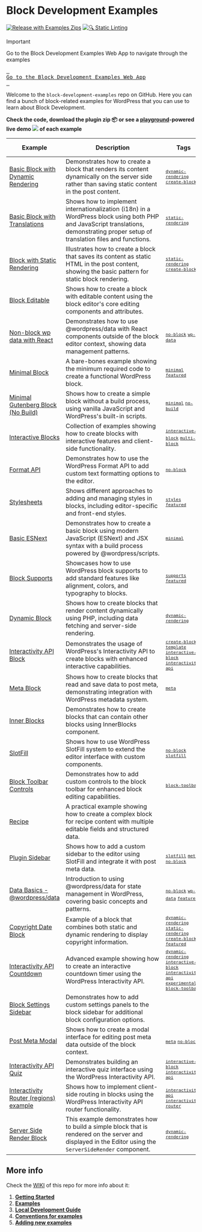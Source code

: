 # Block Development Examples

[![Release with Examples Zips](https://github.com/juanma-wp/block-development-examples/actions/workflows/release-zips.yml/badge.svg)](https://github.com/juanma-wp/block-development-examples/actions/workflows/release-zips.yml) [![🔍 Static Linting](https://github.com/juanma-wp/block-development-examples/actions/workflows/static-linting.yml/badge.svg)](https://github.com/juanma-wp/block-development-examples/actions/workflows/static-linting.yml)

> [!IMPORTANT]  
> Go to the Block Development Examples Web App to navigate through the examples
>
> [<kbd> <br>Go to the Block Development Examples Web App<br> </kbd>](https://juanma-wp.github.io/block-development-examples)

Welcome to the `block-development-examples` repo on GitHub. Here you can find a bunch of block-related examples for WordPress that you can use to learn about Block Development.

**Check the code, download the plugin zip 📦 or see a [playground](https://developer.wordpress.org/playground/)-powered live demo ![](https://raw.githubusercontent.com/juanma-wp/block-development-examples/trunk/_assets/icon-wp.svg) of each example**

<!-- Please, do not remove these @TABLE EXAMPLES BEGIN and @TABLE EXAMPLES END comments or modify the table inside. This table is automatically generated from the data at _data/examples.json and _data/tags.json -->
<!-- @TABLE EXAMPLES BEGIN -->

| Example                                                                                                                                          | <span style="display: inline-block; width:250px">Description</span>                                                                                                                | Tags                                                                                                                                                                                                                                                                                                                                                                                                                                                                                                                                                                                                                                                                                                 | Download .zip                                                                                                                                                                                                                        | Live Demo                                                                                                                                                                                                                                                                                                                                                      |
| ------------------------------------------------------------------------------------------------------------------------------------------------ | ---------------------------------------------------------------------------------------------------------------------------------------------------------------------------------- | ---------------------------------------------------------------------------------------------------------------------------------------------------------------------------------------------------------------------------------------------------------------------------------------------------------------------------------------------------------------------------------------------------------------------------------------------------------------------------------------------------------------------------------------------------------------------------------------------------------------------------------------------------------------------------------------------------- | ------------------------------------------------------------------------------------------------------------------------------------------------------------------------------------------------------------------------------------ | -------------------------------------------------------------------------------------------------------------------------------------------------------------------------------------------------------------------------------------------------------------------------------------------------------------------------------------------------------------- |
| [Basic Block with Dynamic Rendering](https://github.com/juanma-wp/block-development-examples/tree/trunk/plugins/block-dynamic-rendering-64756b)  | Demonstrates how to create a block that renders its content dynamically on the server side rather than saving static content in the post content.                                  | <small><code><a href="https://juanma-wp.github.io/block-development-examples/?tags=dynamic-rendering">dynamic-rendering</a></code></small> <small><code><a href="https://juanma-wp.github.io/block-development-examples/?tags=create-block">create-block</a></code></small>                                                                                                                                                                                                                                                                                                                                                                                                                          | [📦](https://github.com/juanma-wp/block-development-examples/releases/download/latest/block-dynamic-rendering-64756b.zip 'Install the plugin on any WordPress site using this zip and activate it to see the example in action')     | [![](https://raw.githubusercontent.com/juanma-wp/block-development-examples/trunk/_assets/icon-wp.svg)](https://playground.wordpress.net/?blueprint-url=https://raw.githubusercontent.com/juanma-wp/block-development-examples/trunk/plugins/block-dynamic-rendering-64756b/_playground/blueprint.json 'Click here to access a live demo of this example')     |
| [Basic Block with Translations](https://github.com/juanma-wp/block-development-examples/tree/trunk/plugins/basic-block-translations-3df23d)      | Shows how to implement internationalization (i18n) in a WordPress block using both PHP and JavaScript translations, demonstrating proper setup of translation files and functions. | <small><code><a href="https://juanma-wp.github.io/block-development-examples/?tags=static-rendering">static-rendering</a></code></small>                                                                                                                                                                                                                                                                                                                                                                                                                                                                                                                                                             | [📦](https://github.com/juanma-wp/block-development-examples/releases/download/latest/basic-block-translations-3df23d.zip 'Install the plugin on any WordPress site using this zip and activate it to see the example in action')    | [![](https://raw.githubusercontent.com/juanma-wp/block-development-examples/trunk/_assets/icon-wp.svg)](https://playground.wordpress.net/?blueprint-url=https://raw.githubusercontent.com/juanma-wp/block-development-examples/trunk/plugins/basic-block-translations-3df23d/_playground/blueprint.json 'Click here to access a live demo of this example')    |
| [Block with Static Rendering](https://github.com/juanma-wp/block-development-examples/tree/trunk/plugins/block-static-rendering-b16608)          | Illustrates how to create a block that saves its content as static HTML in the post content, showing the basic pattern for static block rendering.                                 | <small><code><a href="https://juanma-wp.github.io/block-development-examples/?tags=static-rendering">static-rendering</a></code></small> <small><code><a href="https://juanma-wp.github.io/block-development-examples/?tags=create-block">create-block</a></code></small>                                                                                                                                                                                                                                                                                                                                                                                                                            | [📦](https://github.com/juanma-wp/block-development-examples/releases/download/latest/block-static-rendering-b16608.zip 'Install the plugin on any WordPress site using this zip and activate it to see the example in action')      | [![](https://raw.githubusercontent.com/juanma-wp/block-development-examples/trunk/_assets/icon-wp.svg)](https://playground.wordpress.net/?blueprint-url=https://raw.githubusercontent.com/juanma-wp/block-development-examples/trunk/plugins/block-static-rendering-b16608/_playground/blueprint.json 'Click here to access a live demo of this example')      |
| [Block Editable](https://github.com/juanma-wp/block-development-examples/tree/trunk/plugins/editable-block-1b8c51)                               | Shows how to create a block with editable content using the block editor's core editing components and attributes.                                                                 |                                                                                                                                                                                                                                                                                                                                                                                                                                                                                                                                                                                                                                                                                                      | [📦](https://github.com/juanma-wp/block-development-examples/releases/download/latest/editable-block-1b8c51.zip 'Install the plugin on any WordPress site using this zip and activate it to see the example in action')              | [![](https://raw.githubusercontent.com/juanma-wp/block-development-examples/trunk/_assets/icon-wp.svg)](https://playground.wordpress.net/?blueprint-url=https://raw.githubusercontent.com/juanma-wp/block-development-examples/trunk/plugins/editable-block-1b8c51/_playground/blueprint.json 'Click here to access a live demo of this example')              |
| [Non-block wp data with React](https://github.com/juanma-wp/block-development-examples/tree/trunk/plugins/non-block-react-wp-data-56d6f3)        | Demonstrates how to use @wordpress/data with React components outside of the block editor context, showing data management patterns.                                               | <small><code><a href="https://juanma-wp.github.io/block-development-examples/?tags=no-block">no-block</a></code></small> <small><code><a href="https://juanma-wp.github.io/block-development-examples/?tags=wp-data">wp-data</a></code></small>                                                                                                                                                                                                                                                                                                                                                                                                                                                      | [📦](https://github.com/juanma-wp/block-development-examples/releases/download/latest/non-block-react-wp-data-56d6f3.zip 'Install the plugin on any WordPress site using this zip and activate it to see the example in action')     | [![](https://raw.githubusercontent.com/juanma-wp/block-development-examples/trunk/_assets/icon-wp.svg)](https://playground.wordpress.net/?blueprint-url=https://raw.githubusercontent.com/juanma-wp/block-development-examples/trunk/plugins/non-block-react-wp-data-56d6f3/_playground/blueprint.json 'Click here to access a live demo of this example')     |
| [Minimal Block](https://github.com/juanma-wp/block-development-examples/tree/trunk/plugins/minimal-block-ca6eda)                                 | A bare-bones example showing the minimum required code to create a functional WordPress block.                                                                                     | <small><code><a href="https://juanma-wp.github.io/block-development-examples/?tags=minimal">minimal</a></code></small> <small><code><a href="https://juanma-wp.github.io/block-development-examples/?tags=featured">featured</a></code></small>                                                                                                                                                                                                                                                                                                                                                                                                                                                      | [📦](https://github.com/juanma-wp/block-development-examples/releases/download/latest/minimal-block-ca6eda.zip 'Install the plugin on any WordPress site using this zip and activate it to see the example in action')               | [![](https://raw.githubusercontent.com/juanma-wp/block-development-examples/trunk/_assets/icon-wp.svg)](https://playground.wordpress.net/?blueprint-url=https://raw.githubusercontent.com/juanma-wp/block-development-examples/trunk/plugins/minimal-block-ca6eda/_playground/blueprint.json 'Click here to access a live demo of this example')               |
| [Minimal Gutenberg Block (No Build)](https://github.com/juanma-wp/block-development-examples/tree/trunk/plugins/minimal-block-no-build-e621a6)   | Shows how to create a simple block without a build process, using vanilla JavaScript and WordPress's built-in scripts.                                                             | <small><code><a href="https://juanma-wp.github.io/block-development-examples/?tags=minimal">minimal</a></code></small> <small><code><a href="https://juanma-wp.github.io/block-development-examples/?tags=no-build">no-build</a></code></small>                                                                                                                                                                                                                                                                                                                                                                                                                                                      | [📦](https://github.com/juanma-wp/block-development-examples/releases/download/latest/minimal-block-no-build-e621a6.zip 'Install the plugin on any WordPress site using this zip and activate it to see the example in action')      | [![](https://raw.githubusercontent.com/juanma-wp/block-development-examples/trunk/_assets/icon-wp.svg)](https://playground.wordpress.net/?blueprint-url=https://raw.githubusercontent.com/juanma-wp/block-development-examples/trunk/plugins/minimal-block-no-build-e621a6/_playground/blueprint.json 'Click here to access a live demo of this example')      |
| [Interactive Blocks](https://github.com/juanma-wp/block-development-examples/tree/trunk/plugins/interactive-blocks-demos-99def1)                 | Collection of examples showing how to create blocks with interactive features and client-side functionality.                                                                       | <small><code><a href="https://juanma-wp.github.io/block-development-examples/?tags=interactive-block">interactive-block</a></code></small> <small><code><a href="https://juanma-wp.github.io/block-development-examples/?tags=multi-block">multi-block</a></code></small>                                                                                                                                                                                                                                                                                                                                                                                                                            | [📦](https://github.com/juanma-wp/block-development-examples/releases/download/latest/interactive-blocks-demos-99def1.zip 'Install the plugin on any WordPress site using this zip and activate it to see the example in action')    | [![](https://raw.githubusercontent.com/juanma-wp/block-development-examples/trunk/_assets/icon-wp.svg)](https://playground.wordpress.net/?blueprint-url=https://raw.githubusercontent.com/juanma-wp/block-development-examples/trunk/plugins/interactive-blocks-demos-99def1/_playground/blueprint.json 'Click here to access a live demo of this example')    |
| [Format API](https://github.com/juanma-wp/block-development-examples/tree/trunk/plugins/format-api-f14b86)                                       | Demonstrates how to use the WordPress Format API to add custom text formatting options to the editor.                                                                              | <small><code><a href="https://juanma-wp.github.io/block-development-examples/?tags=no-block">no-block</a></code></small>                                                                                                                                                                                                                                                                                                                                                                                                                                                                                                                                                                             | [📦](https://github.com/juanma-wp/block-development-examples/releases/download/latest/format-api-f14b86.zip 'Install the plugin on any WordPress site using this zip and activate it to see the example in action')                  | [![](https://raw.githubusercontent.com/juanma-wp/block-development-examples/trunk/_assets/icon-wp.svg)](https://playground.wordpress.net/?blueprint-url=https://raw.githubusercontent.com/juanma-wp/block-development-examples/trunk/plugins/format-api-f14b86/_playground/blueprint.json 'Click here to access a live demo of this example')                  |
| [Stylesheets](https://github.com/juanma-wp/block-development-examples/tree/trunk/plugins/stylesheets-79a4c3)                                     | Shows different approaches to adding and managing styles in blocks, including editor-specific and front-end styles.                                                                | <small><code><a href="https://juanma-wp.github.io/block-development-examples/?tags=styles">styles</a></code></small> <small><code><a href="https://juanma-wp.github.io/block-development-examples/?tags=featured">featured</a></code></small>                                                                                                                                                                                                                                                                                                                                                                                                                                                        | [📦](https://github.com/juanma-wp/block-development-examples/releases/download/latest/stylesheets-79a4c3.zip 'Install the plugin on any WordPress site using this zip and activate it to see the example in action')                 | [![](https://raw.githubusercontent.com/juanma-wp/block-development-examples/trunk/_assets/icon-wp.svg)](https://playground.wordpress.net/?blueprint-url=https://raw.githubusercontent.com/juanma-wp/block-development-examples/trunk/plugins/stylesheets-79a4c3/_playground/blueprint.json 'Click here to access a live demo of this example')                 |
| [Basic ESNext](https://github.com/juanma-wp/block-development-examples/tree/trunk/plugins/basic-esnext-a2ab62)                                   | Demonstrates how to create a basic block using modern JavaScript (ESNext) and JSX syntax with a build process powered by @wordpress/scripts.                                       | <small><code><a href="https://juanma-wp.github.io/block-development-examples/?tags=minimal">minimal</a></code></small>                                                                                                                                                                                                                                                                                                                                                                                                                                                                                                                                                                               | [📦](https://github.com/juanma-wp/block-development-examples/releases/download/latest/basic-esnext-a2ab62.zip 'Install the plugin on any WordPress site using this zip and activate it to see the example in action')                | [![](https://raw.githubusercontent.com/juanma-wp/block-development-examples/trunk/_assets/icon-wp.svg)](https://playground.wordpress.net/?blueprint-url=https://raw.githubusercontent.com/juanma-wp/block-development-examples/trunk/plugins/basic-esnext-a2ab62/_playground/blueprint.json 'Click here to access a live demo of this example')                |
| [Block Supports](https://github.com/juanma-wp/block-development-examples/tree/trunk/plugins/block-supports-6aa4dd)                               | Showcases how to use WordPress block supports to add standard features like alignment, colors, and typography to blocks.                                                           | <small><code><a href="https://juanma-wp.github.io/block-development-examples/?tags=supports">supports</a></code></small> <small><code><a href="https://juanma-wp.github.io/block-development-examples/?tags=featured">featured</a></code></small>                                                                                                                                                                                                                                                                                                                                                                                                                                                    | [📦](https://github.com/juanma-wp/block-development-examples/releases/download/latest/block-supports-6aa4dd.zip 'Install the plugin on any WordPress site using this zip and activate it to see the example in action')              | [![](https://raw.githubusercontent.com/juanma-wp/block-development-examples/trunk/_assets/icon-wp.svg)](https://playground.wordpress.net/?blueprint-url=https://raw.githubusercontent.com/juanma-wp/block-development-examples/trunk/plugins/block-supports-6aa4dd/_playground/blueprint.json 'Click here to access a live demo of this example')              |
| [Dynamic Block](https://github.com/juanma-wp/block-development-examples/tree/trunk/plugins/dynamic-block-b0bce7)                                 | Shows how to create blocks that render content dynamically using PHP, including data fetching and server-side rendering.                                                           | <small><code><a href="https://juanma-wp.github.io/block-development-examples/?tags=dynamic-rendering">dynamic-rendering</a></code></small>                                                                                                                                                                                                                                                                                                                                                                                                                                                                                                                                                           | [📦](https://github.com/juanma-wp/block-development-examples/releases/download/latest/dynamic-block-b0bce7.zip 'Install the plugin on any WordPress site using this zip and activate it to see the example in action')               | [![](https://raw.githubusercontent.com/juanma-wp/block-development-examples/trunk/_assets/icon-wp.svg)](https://playground.wordpress.net/?blueprint-url=https://raw.githubusercontent.com/juanma-wp/block-development-examples/trunk/plugins/dynamic-block-b0bce7/_playground/blueprint.json 'Click here to access a live demo of this example')               |
| [Interactivity API Block](https://github.com/juanma-wp/block-development-examples/tree/trunk/plugins/interactivity-api-block-833d15)             | Demonstrates the usage of WordPress's Interactivity API to create blocks with enhanced interactive capabilities.                                                                   | <small><code><a href="https://juanma-wp.github.io/block-development-examples/?tags=create-block-template">create-block-template</a></code></small> <small><code><a href="https://juanma-wp.github.io/block-development-examples/?tags=interactive-block">interactive-block</a></code></small> <small><code><a href="https://juanma-wp.github.io/block-development-examples/?tags=interactivity-api">interactivity-api</a></code></small>                                                                                                                                                                                                                                                             | [📦](https://github.com/juanma-wp/block-development-examples/releases/download/latest/interactivity-api-block-833d15.zip 'Install the plugin on any WordPress site using this zip and activate it to see the example in action')     | [![](https://raw.githubusercontent.com/juanma-wp/block-development-examples/trunk/_assets/icon-wp.svg)](https://playground.wordpress.net/?blueprint-url=https://raw.githubusercontent.com/juanma-wp/block-development-examples/trunk/plugins/interactivity-api-block-833d15/_playground/blueprint.json 'Click here to access a live demo of this example')     |
| [Meta Block](https://github.com/juanma-wp/block-development-examples/tree/trunk/plugins/meta-block-bb1e55)                                       | Shows how to create blocks that read and save data to post meta, demonstrating integration with WordPress metadata system.                                                         | <small><code><a href="https://juanma-wp.github.io/block-development-examples/?tags=meta">meta</a></code></small>                                                                                                                                                                                                                                                                                                                                                                                                                                                                                                                                                                                     | [📦](https://github.com/juanma-wp/block-development-examples/releases/download/latest/meta-block-bb1e55.zip 'Install the plugin on any WordPress site using this zip and activate it to see the example in action')                  | [![](https://raw.githubusercontent.com/juanma-wp/block-development-examples/trunk/_assets/icon-wp.svg)](https://playground.wordpress.net/?blueprint-url=https://raw.githubusercontent.com/juanma-wp/block-development-examples/trunk/plugins/meta-block-bb1e55/_playground/blueprint.json 'Click here to access a live demo of this example')                  |
| [Inner Blocks](https://github.com/juanma-wp/block-development-examples/tree/trunk/plugins/inner-blocks-dcd824)                                   | Demonstrates how to create blocks that can contain other blocks using InnerBlocks component.                                                                                       |                                                                                                                                                                                                                                                                                                                                                                                                                                                                                                                                                                                                                                                                                                      | [📦](https://github.com/juanma-wp/block-development-examples/releases/download/latest/inner-blocks-dcd824.zip 'Install the plugin on any WordPress site using this zip and activate it to see the example in action')                | [![](https://raw.githubusercontent.com/juanma-wp/block-development-examples/trunk/_assets/icon-wp.svg)](https://playground.wordpress.net/?blueprint-url=https://raw.githubusercontent.com/juanma-wp/block-development-examples/trunk/plugins/inner-blocks-dcd824/_playground/blueprint.json 'Click here to access a live demo of this example')                |
| [SlotFill](https://github.com/juanma-wp/block-development-examples/tree/trunk/plugins/slotfill-2fb190)                                           | Shows how to use WordPress SlotFill system to extend the editor interface with custom components.                                                                                  | <small><code><a href="https://juanma-wp.github.io/block-development-examples/?tags=no-block">no-block</a></code></small> <small><code><a href="https://juanma-wp.github.io/block-development-examples/?tags=slotfill">slotfill</a></code></small>                                                                                                                                                                                                                                                                                                                                                                                                                                                    | [📦](https://github.com/juanma-wp/block-development-examples/releases/download/latest/slotfill-2fb190.zip 'Install the plugin on any WordPress site using this zip and activate it to see the example in action')                    | [![](https://raw.githubusercontent.com/juanma-wp/block-development-examples/trunk/_assets/icon-wp.svg)](https://playground.wordpress.net/?blueprint-url=https://raw.githubusercontent.com/juanma-wp/block-development-examples/trunk/plugins/slotfill-2fb190/_playground/blueprint.json 'Click here to access a live demo of this example')                    |
| [Block Toolbar Controls](https://github.com/juanma-wp/block-development-examples/tree/trunk/plugins/block-toolbar-ab967f)                        | Demonstrates how to add custom controls to the block toolbar for enhanced block editing capabilities.                                                                              | <small><code><a href="https://juanma-wp.github.io/block-development-examples/?tags=block-toolbar">block-toolbar</a></code></small>                                                                                                                                                                                                                                                                                                                                                                                                                                                                                                                                                                   | [📦](https://github.com/juanma-wp/block-development-examples/releases/download/latest/block-toolbar-ab967f.zip 'Install the plugin on any WordPress site using this zip and activate it to see the example in action')               | [![](https://raw.githubusercontent.com/juanma-wp/block-development-examples/trunk/_assets/icon-wp.svg)](https://playground.wordpress.net/?blueprint-url=https://raw.githubusercontent.com/juanma-wp/block-development-examples/trunk/plugins/block-toolbar-ab967f/_playground/blueprint.json 'Click here to access a live demo of this example')               |
| [Recipe](https://github.com/juanma-wp/block-development-examples/tree/trunk/plugins/recipe-card-744e8a)                                          | A practical example showing how to create a complex block for recipe content with multiple editable fields and structured data.                                                    |                                                                                                                                                                                                                                                                                                                                                                                                                                                                                                                                                                                                                                                                                                      | [📦](https://github.com/juanma-wp/block-development-examples/releases/download/latest/recipe-card-744e8a.zip 'Install the plugin on any WordPress site using this zip and activate it to see the example in action')                 | [![](https://raw.githubusercontent.com/juanma-wp/block-development-examples/trunk/_assets/icon-wp.svg)](https://playground.wordpress.net/?blueprint-url=https://raw.githubusercontent.com/juanma-wp/block-development-examples/trunk/plugins/recipe-card-744e8a/_playground/blueprint.json 'Click here to access a live demo of this example')                 |
| [Plugin Sidebar](https://github.com/juanma-wp/block-development-examples/tree/trunk/plugins/plugin-sidebar-9ee4a6)                               | Shows how to add a custom sidebar to the editor using SlotFill and integrate it with post meta data.                                                                               | <small><code><a href="https://juanma-wp.github.io/block-development-examples/?tags=slotfill">slotfill</a></code></small> <small><code><a href="https://juanma-wp.github.io/block-development-examples/?tags=meta">meta</a></code></small> <small><code><a href="https://juanma-wp.github.io/block-development-examples/?tags=no-block">no-block</a></code></small>                                                                                                                                                                                                                                                                                                                                   | [📦](https://github.com/juanma-wp/block-development-examples/releases/download/latest/plugin-sidebar-9ee4a6.zip 'Install the plugin on any WordPress site using this zip and activate it to see the example in action')              | [![](https://raw.githubusercontent.com/juanma-wp/block-development-examples/trunk/_assets/icon-wp.svg)](https://playground.wordpress.net/?blueprint-url=https://raw.githubusercontent.com/juanma-wp/block-development-examples/trunk/plugins/plugin-sidebar-9ee4a6/_playground/blueprint.json 'Click here to access a live demo of this example')              |
| [Data Basics - @wordpress/data](https://github.com/juanma-wp/block-development-examples/tree/trunk/plugins/data-basics-59c8f8)                   | Introduction to using @wordpress/data for state management in WordPress, covering basic concepts and patterns.                                                                     | <small><code><a href="https://juanma-wp.github.io/block-development-examples/?tags=no-block">no-block</a></code></small> <small><code><a href="https://juanma-wp.github.io/block-development-examples/?tags=wp-data">wp-data</a></code></small> <small><code><a href="https://juanma-wp.github.io/block-development-examples/?tags=featured">featured</a></code></small>                                                                                                                                                                                                                                                                                                                             | [📦](https://github.com/juanma-wp/block-development-examples/releases/download/latest/data-basics-59c8f8.zip 'Install the plugin on any WordPress site using this zip and activate it to see the example in action')                 | [![](https://raw.githubusercontent.com/juanma-wp/block-development-examples/trunk/_assets/icon-wp.svg)](https://playground.wordpress.net/?blueprint-url=https://raw.githubusercontent.com/juanma-wp/block-development-examples/trunk/plugins/data-basics-59c8f8/_playground/blueprint.json 'Click here to access a live demo of this example')                 |
| [Copyright Date Block](https://github.com/juanma-wp/block-development-examples/tree/trunk/plugins/copyright-date-block-09aac3)                   | Example of a block that combines both static and dynamic rendering to display copyright information.                                                                               | <small><code><a href="https://juanma-wp.github.io/block-development-examples/?tags=dynamic-rendering">dynamic-rendering</a></code></small> <small><code><a href="https://juanma-wp.github.io/block-development-examples/?tags=static-rendering">static-rendering</a></code></small> <small><code><a href="https://juanma-wp.github.io/block-development-examples/?tags=create-block">create-block</a></code></small> <small><code><a href="https://juanma-wp.github.io/block-development-examples/?tags=featured">featured</a></code></small>                                                                                                                                                        | [📦](https://github.com/juanma-wp/block-development-examples/releases/download/latest/copyright-date-block-09aac3.zip 'Install the plugin on any WordPress site using this zip and activate it to see the example in action')        | [![](https://raw.githubusercontent.com/juanma-wp/block-development-examples/trunk/_assets/icon-wp.svg)](https://playground.wordpress.net/?blueprint-url=https://raw.githubusercontent.com/juanma-wp/block-development-examples/trunk/plugins/copyright-date-block-09aac3/_playground/blueprint.json 'Click here to access a live demo of this example')        |
| [Interactivity API Countdown](https://github.com/juanma-wp/block-development-examples/tree/trunk/plugins/interactivity-api-countdown-3cd73e)     | Advanced example showing how to create an interactive countdown timer using the WordPress Interactivity API.                                                                       | <small><code><a href="https://juanma-wp.github.io/block-development-examples/?tags=dynamic-rendering">dynamic-rendering</a></code></small> <small><code><a href="https://juanma-wp.github.io/block-development-examples/?tags=interactive-block">interactive-block</a></code></small> <small><code><a href="https://juanma-wp.github.io/block-development-examples/?tags=interactivity-api">interactivity-api</a></code></small> <small><code><a href="https://juanma-wp.github.io/block-development-examples/?tags=experimental">experimental</a></code></small> <small><code><a href="https://juanma-wp.github.io/block-development-examples/?tags=block-toolbar">block-toolbar</a></code></small> | [📦](https://github.com/juanma-wp/block-development-examples/releases/download/latest/interactivity-api-countdown-3cd73e.zip 'Install the plugin on any WordPress site using this zip and activate it to see the example in action') | [![](https://raw.githubusercontent.com/juanma-wp/block-development-examples/trunk/_assets/icon-wp.svg)](https://playground.wordpress.net/?blueprint-url=https://raw.githubusercontent.com/juanma-wp/block-development-examples/trunk/plugins/interactivity-api-countdown-3cd73e/_playground/blueprint.json 'Click here to access a live demo of this example') |
| [Block Settings Sidebar](https://github.com/juanma-wp/block-development-examples/tree/trunk/plugins/settings-sidebar-82c525)                     | Demonstrates how to add custom settings panels to the block sidebar for additional block configuration options.                                                                    |                                                                                                                                                                                                                                                                                                                                                                                                                                                                                                                                                                                                                                                                                                      | [📦](https://github.com/juanma-wp/block-development-examples/releases/download/latest/settings-sidebar-82c525.zip 'Install the plugin on any WordPress site using this zip and activate it to see the example in action')            | [![](https://raw.githubusercontent.com/juanma-wp/block-development-examples/trunk/_assets/icon-wp.svg)](https://playground.wordpress.net/?blueprint-url=https://raw.githubusercontent.com/juanma-wp/block-development-examples/trunk/plugins/settings-sidebar-82c525/_playground/blueprint.json 'Click here to access a live demo of this example')            |
| [Post Meta Modal](https://github.com/juanma-wp/block-development-examples/tree/trunk/plugins/post-meta-modal-2502fb)                             | Shows how to create a modal interface for editing post meta data outside of the block context.                                                                                     | <small><code><a href="https://juanma-wp.github.io/block-development-examples/?tags=meta">meta</a></code></small> <small><code><a href="https://juanma-wp.github.io/block-development-examples/?tags=no-block">no-block</a></code></small>                                                                                                                                                                                                                                                                                                                                                                                                                                                            | [📦](https://github.com/juanma-wp/block-development-examples/releases/download/latest/post-meta-modal-2502fb.zip 'Install the plugin on any WordPress site using this zip and activate it to see the example in action')             | [![](https://raw.githubusercontent.com/juanma-wp/block-development-examples/trunk/_assets/icon-wp.svg)](https://playground.wordpress.net/?blueprint-url=https://raw.githubusercontent.com/juanma-wp/block-development-examples/trunk/plugins/post-meta-modal-2502fb/_playground/blueprint.json 'Click here to access a live demo of this example')             |
| [Interactivity API Quiz](https://github.com/juanma-wp/block-development-examples/tree/trunk/plugins/interactivity-api-quiz-1835fa)               | Demonstrates building an interactive quiz interface using the WordPress Interactivity API.                                                                                         | <small><code><a href="https://juanma-wp.github.io/block-development-examples/?tags=interactive-block">interactive-block</a></code></small> <small><code><a href="https://juanma-wp.github.io/block-development-examples/?tags=interactivity-api">interactivity-api</a></code></small>                                                                                                                                                                                                                                                                                                                                                                                                                | [📦](https://github.com/juanma-wp/block-development-examples/releases/download/latest/interactivity-api-quiz-1835fa.zip 'Install the plugin on any WordPress site using this zip and activate it to see the example in action')      | [![](https://raw.githubusercontent.com/juanma-wp/block-development-examples/trunk/_assets/icon-wp.svg)](https://playground.wordpress.net/?blueprint-url=https://raw.githubusercontent.com/juanma-wp/block-development-examples/trunk/plugins/interactivity-api-quiz-1835fa/_playground/blueprint.json 'Click here to access a live demo of this example')      |
| [Interactivity Router (regions) example](https://github.com/juanma-wp/block-development-examples/tree/trunk/plugins/interactivity-router-2f43f8) | Shows how to implement client-side routing in blocks using the WordPress Interactivity API router functionality.                                                                   | <small><code><a href="https://juanma-wp.github.io/block-development-examples/?tags=interactivity-api">interactivity-api</a></code></small> <small><code><a href="https://juanma-wp.github.io/block-development-examples/?tags=interactivity-router">interactivity-router</a></code></small>                                                                                                                                                                                                                                                                                                                                                                                                          | [📦](https://github.com/juanma-wp/block-development-examples/releases/download/latest/interactivity-router-2f43f8.zip 'Install the plugin on any WordPress site using this zip and activate it to see the example in action')        | [![](https://raw.githubusercontent.com/juanma-wp/block-development-examples/trunk/_assets/icon-wp.svg)](https://playground.wordpress.net/?blueprint-url=https://raw.githubusercontent.com/juanma-wp/block-development-examples/trunk/plugins/interactivity-router-2f43f8/_playground/blueprint.json 'Click here to access a live demo of this example')        |
| [Server Side Render Block](https://github.com/juanma-wp/block-development-examples/tree/trunk/plugins/server-side-render-block-d26119)           | This example demonstrates how to build a simple block that is rendered on the server and displayed in the Editor using the `ServerSideRender` component.                           | <small><code><a href="https://juanma-wp.github.io/block-development-examples/?tags=dynamic-rendering">dynamic-rendering</a></code></small>                                                                                                                                                                                                                                                                                                                                                                                                                                                                                                                                                           | [📦](https://github.com/juanma-wp/block-development-examples/releases/download/latest/server-side-render-block-d26119.zip 'Install the plugin on any WordPress site using this zip and activate it to see the example in action')    | [![](https://raw.githubusercontent.com/juanma-wp/block-development-examples/trunk/_assets/icon-wp.svg)](https://playground.wordpress.net/?blueprint-url=https://raw.githubusercontent.com/juanma-wp/block-development-examples/trunk/plugins/server-side-render-block-d26119/_playground/blueprint.json 'Click here to access a live demo of this example')    |

<!-- @TABLE EXAMPLES END -->

## More info

Check the [WIKI](https://github.com/juanma-wp/block-development-examples/wiki) of this repo for more info about it:

1. **[Getting Started](https://github.com/juanma-wp/block-development-examples/wiki/Getting-Started)**
2. **[Examples](https://github.com/juanma-wp/block-development-examples/wiki/Examples)**
3. **[Local Development Guide](https://github.com/juanma-wp/block-development-examples/wiki/Local-Development-Guide)**
4. **[Conventions for examples](https://github.com/juanma-wp/block-development-examples/wiki/Conventions-for-examples)**
5. **[Adding new examples](https://github.com/juanma-wp/block-development-examples/wiki/Adding-new-examples)**
